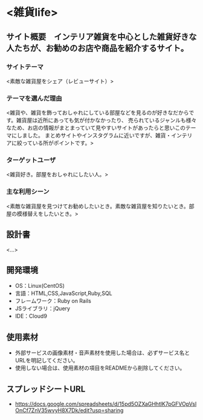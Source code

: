 # <雑貨life>

## サイト概要　インテリア雑貨を中心とした雑貨好きな人たちが、お勧めのお店や商品を紹介するサイト。
### サイトテーマ
<素敵な雑貨屋をシェア（レビューサイト）>

### テーマを選んだ理由
<雑貨や、雑貨を飾っておしゃれにしている部屋などを見るのが好きなだからです。雑貨屋は近所にあっても気が付かなかったり、
売られているジャンルも様々なため、お店の情報がまとまっていて見やすいサイトがあったらと思いこのテーマにしました。
まとめサイトやインスタグラムに近いですが、雑貨・インテリアに絞っている所がポイントです。>

### ターゲットユーザ
<雑貨好き。部屋をおしゃれにしたい人。>

### 主な利用シーン
<素敵な雑貨屋を見つけてお勧めしたいとき。素敵な雑貨屋を知りたいとき。部屋の模様替えをしたいとき。>

## 設計書
<...>

## 開発環境
- OS：Linux(CentOS)
- 言語：HTML,CSS,JavaScript,Ruby,SQL
- フレームワーク：Ruby on Rails
- JSライブラリ：jQuery
- IDE：Cloud9

## 使用素材
- 外部サービスの画像素材・音声素材を使用した場合は、必ずサービス名とURLを明記してください。
- 使用しない場合は、使用素材の項目をREADMEから削除してください。

## スプレッドシートURL
- https://docs.google.com/spreadsheets/d/15pd5OZXaGHhtlK7pGFVOpVslOnCf7ZnV35wvyH8X7Dk/edit?usp=sharing